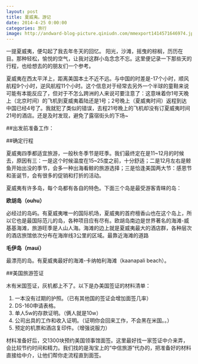 ```yaml
---
layout: post
title: 夏威夷。游记
date: 2014-4-25 0:00:00
categories: 旅行
image: http://andward-blog-picture.qiniudn.com/mmexport1414571646974.jpg
---
```


一提夏威夷，便勾起了我去年冬天的回忆。 阳光，沙滩，摇曳的棕榈，历历在目。那种轻松，愉悦的空气，让我对这群小岛念念不忘。这里便记录一下那些天的行程，也给想去的的朋友们一个参考。

夏威夷在西太平洋上，距离美国本土不近不远。与中国的时差是-17个小时，顺风航程9个小时，逆风航程11个小时。这个信息对于经常去另外一个半球的童鞋来说可能有本能反应了，但对于不怎么跨洲的人来说可要注意了：这意味着你1号天晚上（北京时间）的飞机到夏威夷着陆还是1号；2号晚上（夏威夷时间）返程到达中国已经4号了。我就犯了类似的错误，去程21号晚上的飞机却没有订夏威夷时间21号的酒店。还是及时发现，避免了露宿街头的下场~

##出发前准备工作：

##确定行程

夏威夷四季都适宜旅游，一般秋冬季节是旺季。我们最终定在是11~12月的时候去，原因有三：一是这个时候温度在15~25度之前，十分舒适；二是12月左右是鲸鱼开始出没的季节，会多一种出海看鲸的旅游选择；三是恰逢美国两大节：感恩节和圣诞节，会有很多的促销和打折的活动。

夏威夷有许多岛，每个岛都有各自的特色。下面三个岛是最受游客青睐的岛：

**欧胡岛（ouhu）**

必经过的岛屿。有夏威夷唯一的国际机场，夏威夷的首府檀香山也在这个岛上，所以它也是最国际范儿的岛，各种项目应有尽有。欧胡岛南边是世界著名的海滩-威基基海滩，旅游旺季是人山人海。海滩的边上就是夏威夷最大的酒店群，各种层次的酒店旅馆依次分布在海岸线3公里的区域。最靠近海滩的道路

**毛伊岛（maui）**

最漂亮的岛。有夏威夷最好的海滩-卡纳帕利海滩（kaanapali beach）。


##美国旅游签证

木有米国签证，灰机都上不了。以下是办美国签证的材料清单：
1. 一本没有过期的护照。（已有其他国的签证会增加面签几率）
2. DS-160申请表格。
3. 单人5w的存款证明。（俩人就是10w）
4. 公司出具的工作和收入证明。（证明你会回来工作，不会黑在米国。。）
5. 预定的机票和酒店复印件。（增强说服力）

材料准备好后，交1300块预约美国领事馆面签。这里最好找一家签证中介来弄，会比较节约时间和精力。我们找的是淘宝上的“中信旅游”代办的，把准备好的材料直接给中介，让他们帮你走流程直到面签。





